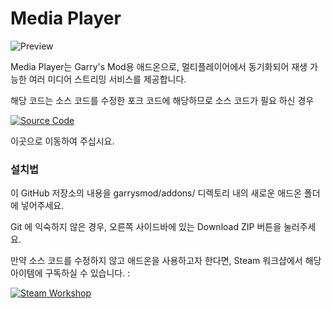 Media Player
============

![Preview](http://images.akamai.steamusercontent.com/ugc/403430334757512796/4EFCE2D358BCAF42389E36B62CB11E9849842E07/)

Media Player는 Garry's Mod용 애드온으로, 멀티플레이어에서 동기화되어 재생 가능한 여러 미디어 스트리밍 서비스를 제공합니다.

해당 코드는 소스 코드를 수정한 포크 코드에 해당하므로 소스 코드가 필요 하신 경우 

[![Source Code](https://avatars.githubusercontent.com/u/1656324?v=4)](https://github.com/samuelmaddock/gm-mediaplayer)

이곳으로 이동하여 주십시요.

### 설치법 ###

이 GitHub 저장소의 내용을 garrysmod/addons/ 디렉토리 내의 새로운 애드온 폴더에 넣어주세요. 

Git 에 익숙하지 않은 경우, 오른쪽 사이드바에 있는 Download ZIP 버튼을 눌러주세요.

만약 소스 코드를 수정하지 않고 애드온을 사용하고자 한다면, Steam 워크샵에서 해당 아이템에 구독하실 수 있습니다. :

[![Steam Workshop](http://www.pixeltailgames.com/elevator/images/workshop_button.png)](https://steamcommunity.com/sharedfiles/filedetails/?id=2894118472)
